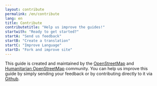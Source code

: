 ```yaml
---
layout: contribute
permalink: /en/contribute
lang: en
title: Contribute
contributetitle: "Help us improve the guides!"
startwith: "Ready to get started?"
startA: "Send us feedback"
startB: "Create a translation"
startC: "Improve Language"
startD: "Fork and improve site"
---
```

This guide is created and maintained by the [OpenStreetMap](http://www.openstreetmap.org/) and [Humanitarian OpenStreetMap](http://www.openstreetmap.org/) community. You can help us improve this guide by simply sending your feedback or by contributing directly to it via [Github](http://github.com/hotosm/learnosm).
